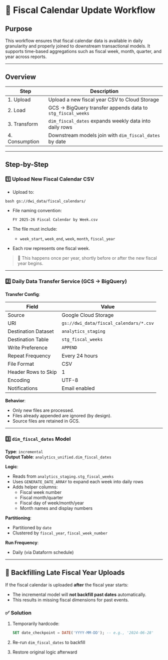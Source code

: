 
# 📆 Fiscal Calendar Update Workflow

## Purpose

This workflow ensures that fiscal calendar data is available in daily granularity and properly joined to downstream transactional models. It supports time-based aggregations such as fiscal week, month, quarter, and year across reports.

---

## Overview

| Step | Description |
|------|-------------|
| 1. Upload | Upload a new fiscal year CSV to Cloud Storage |
| 2. Load | GCS → BigQuery transfer appends data to `stg_fiscal_weeks` |
| 3. Transform | `dim_fiscal_dates` expands weekly data into daily rows |
| 4. Consumption | Downstream models join with `dim_fiscal_dates` by date |

---

## Step-by-Step

### 1️⃣ Upload New Fiscal Calendar CSV

- Upload to:

```bash gs://dwi_data/fiscal_calendars/```

- File naming convention:

  ```bash
  FY 2025-26 Fiscal Calendar by Week.csv

  ```

- The file must include:
  - `week_start`, `week_end`, `week`, `month`, `fiscal_year`
- Each row represents one fiscal week.

> 🔁 This happens once per year, shortly before or after the new fiscal year begins.

---

### 2️⃣ Daily Data Transfer Service (GCS → BigQuery)

**Transfer Config**:

| Field | Value |
|-------|-------|
| Source | Google Cloud Storage |
| URI | `gs://dwi_data/fiscal_calendars/*.csv` |
| Destination Dataset | `analytics_staging` |
| Destination Table | `stg_fiscal_weeks` |
| Write Preference | `APPEND` |
| Repeat Frequency | Every 24 hours |
| File Format | CSV |
| Header Rows to Skip | 1 |
| Encoding | UTF-8 |
| Notifications | Email enabled |

**Behavior**:

- Only new files are processed.
- Files already appended are ignored (by design).
- Source files are retained in GCS.

---

### 3️⃣ `dim_fiscal_dates` Model

**Type**: `incremental`  
**Output Table**: `analytics_unified.dim_fiscal_dates`

**Logic**:

- Reads from `analytics_staging.stg_fiscal_weeks`
- Uses `GENERATE_DATE_ARRAY` to expand each week into daily rows
- Adds helper columns:
  - Fiscal week number
  - Fiscal month/quarter
  - Fiscal day of week/month/year
  - Month names and display numbers

**Partitioning**:

- Partitioned by `date`
- Clustered by `fiscal_year`, `fiscal_week_number`

**Run Frequency**:

- Daily (via Dataform schedule)

---

## 🔁 Backfilling Late Fiscal Year Uploads

If the fiscal calendar is uploaded **after** the fiscal year starts:

- The incremental model will **not backfill past dates** automatically.
- This results in missing fiscal dimensions for past events.

### ✅ Solution

1. Temporarily hardcode:

   ```sql
   SET date_checkpoint = DATE('YYYY-MM-DD'); -- e.g., '2024-06-28'
   ```

2. Re-run `dim_fiscal_dates` to backfill
3. Restore original logic afterward
